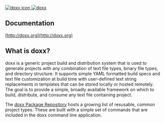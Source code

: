 <a href="http://doxx.org"><img src="https://raw.githubusercontent.com/chrissimpkins/doxx-docs-server/master/img/target-64.png" alt="doxx icon">  <img src="https://raw.githubusercontent.com/chrissimpkins/doxx-docs-server/master/img/doxx-header.png" alt="doxx"></a>

## Documentation

[http://doxx.org](http://doxx.org)

## What is doxx?

doxx is a generic project build and distribution system that is used to generate projects with any combination of text file types, binary file types, and directory structure. It supports simple YAML formatted build specs and text file customization at build time with user-defined text string replacements in templates that can be stored locally or hosted remotely. The goal is to provide a simple, broadly available framework on which to build, distribute, and consume any text file containing project.

The [doxx Package Repository](https://github.com/doxx-repo) hosts a growing list of resusable, common project types. These are built with a simple set of commands that are included in the doxx command line application.